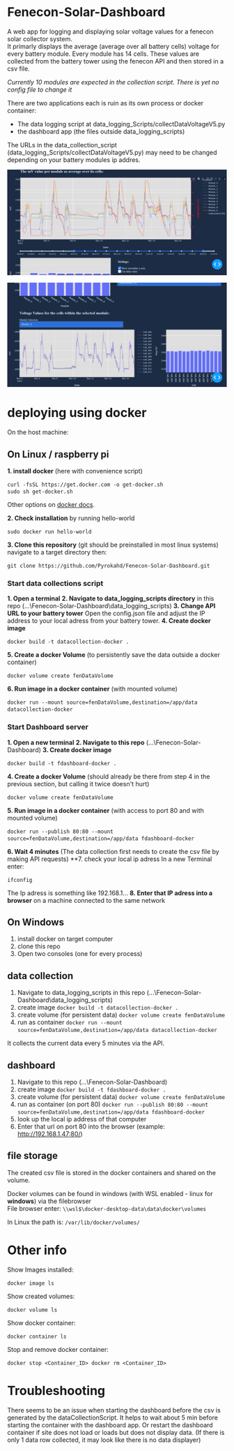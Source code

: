 # Fenecon-Solar-Dashboard
A web app for logging and displaying solar voltage values for a fenecon solar collector system. \
It primarly displays the average (average over all battery cells) voltage for every battery module. Every module has 14 cells. These values are collected from the battery tower using the fenecon API and then stored in a csv file.

*Currently 10 modules are expected in the collection script. There is yet no config file to change it*

There are two applications each is ruin as its own process or docker container:
- The data logging script at data_logging_Scripts/collectDataVoltageV5.py
- the dashboard app (the files outside data_logging_scripts)

The URLs in the data_collection_script (data_logging_Scripts/collectDataVoltageV5.py) may need to be changed depending on your battery modules ip addres.

![biggif_example](/screenshots/dashboard1.png)

![biggif_example](/screenshots/dashboard2.png)

# deploying using docker
On the host machine:

## On Linux / raspberry pi
**1. install docker** (here with convenience script)
```
curl -fsSL https://get.docker.com -o get-docker.sh
sudo sh get-docker.sh
```
Other options on [docker docs](https://docs.docker.com/engine/install/ubuntu/).

**2. Check installation** by running hello-world
```
sudo docker run hello-world
```

**3. Clone this repository** (git should be preinstalled in most linux systems)
navigate to a target directory then:
```
git clone https://github.com/Pyrokahd/Fenecon-Solar-Dashboard.git
```

### Start data collections script
**1. Open a terminal**
**2. Navigate to data_logging_scripts directory** in this repo (...\Fenecon-Solar-Dashboard\data_logging_scripts)
**3. Change API URL to your battery tower**
Open the config.json file and adjust the IP address to your local adress from your battery tower.
**4. Create docker image** 
```
docker build -t datacollection-docker .
```
**5. Create a docker Volume** (to persistently save the data outside a docker container)
```
docker volume create fenDataVolume
```
**6. Run image in a docker container** (with mounted volume)
```
docker run --mount source=fenDataVolume,destination=/app/data datacollection-docker
```

### Start Dashboard server
**1. Open a new terminal**
**2. Navigate to this repo** (...\Fenecon-Solar-Dashboard)
**3. Create docker image** 
```
docker build -t fdashboard-docker .
```
**4. Create a docker Volume** (should already be there from step 4 in the previous section, but calling it twice doesn't hurt)
```
docker volume create fenDataVolume
```
**5. Run image in a docker container** (with access to port 80 and with mounted volume)
```
docker run --publish 80:80 --mount source=fenDataVolume,destination=/app/data fdashboard-docker
```
**6. Wait 4 minutes** (The data collection first needs to create the csv file by making API requests)
**7. check your local ip adress
In a new Terminal enter:
```
ifconfig
```
The Ip adress is something like 192.168.1...
**8. Enter that IP adress into a browser** on a machine connected to the same network


## On Windows


1. install docker on target computer
2. clone this repo
3. Open two consoles (one for every process)

## data collection
1. Navigate to data_logging_scripts in this repo (...\Fenecon-Solar-Dashboard\data_logging_scripts)
3. create image
`docker build -t datacollection-docker .`
3. create volume (for persistent data)
`docker volume create fenDataVolume`
4. run as container
`docker run --mount source=fenDataVolume,destination=/app/data datacollection-docker`

It collects the current data every 5 minutes via the API.

## dashboard
1. Navigate to this repo (...\Fenecon-Solar-Dashboard)
2. create image
`docker build -t fdashboard-docker .`
3. create volume (for persistent data)
`docker volume create fenDataVolume`
4. run as container (on port 80)
`docker run --publish 80:80 --mount source=fenDataVolume,destination=/app/data fdashboard-docker`
5. look up the local ip address of that computer
6. Enter that url on port 80 into the browser (example: http://192.168.1.47:80/)

## file storage
The created csv file is stored in the docker containers and shared on the volume. 

Docker volumes can be found in windows (with WSL enabled - linux for **windows**) via the filebrowser \
File browser enter: `\\wsl$\docker-desktop-data\data\docker\volumes`

In Linux the path is:
`/var/lib/docker/volumes/`

# Other info
Show Images installed:
```
docker image ls
```
Show created volumes:
```
docker volume ls
```
Show docker container:
```
docker container ls
```
Stop and remove docker container:
```
docker stop <Container_ID> docker rm <Container_ID>
```

# Troubleshooting
There seems to be an issue when starting the dashboard before the csv is generated by the dataCollectionScript. It helps to wait about 5 min before starting the container with the dashboard app. Or restart the dashboard container if site does not load or loads but does not display data. (If there is only 1 data row collected, it may look like there is no data displayer)
